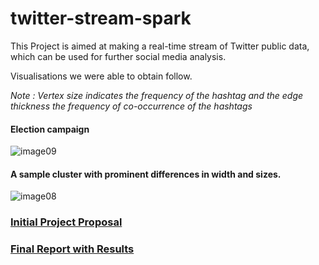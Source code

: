 # twitter-stream-spark
This Project is aimed at making a real-time stream of Twitter public data, which can be used for further social media analysis.  

Visualisations we were able to obtain follow. 

*Note : Vertex size indicates the frequency of the hashtag and the edge thickness the frequency of co-occurrence of the hashtags*

#### Election campaign
![image09](https://cloud.githubusercontent.com/assets/6918379/19292122/730eaede-9037-11e6-9371-bcfe9bf940a2.png)

#### A sample cluster with prominent differences in width and sizes.
![image08](https://cloud.githubusercontent.com/assets/6918379/19292117/6d1be712-9037-11e6-8b3a-595e1bef2d7d.png)

### [Initial Project Proposal](https://docs.google.com/document/d/177HgakNyg1QQNdqBVgn2hHqYuNTOEkI9LQM4m4fYs9U/edit?usp=sharing)
### [Final Report with Results](https://docs.google.com/document/d/1uyRCGJ_y4dRhxzgIDx1JLgK0Rv1Zkxa2ZjWJfMJCei8/edit?usp=sharing)
